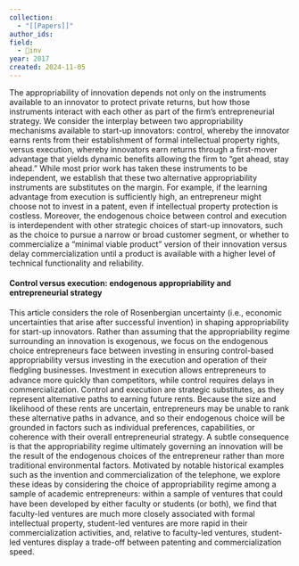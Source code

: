 ```yaml
---
collection:
  - "[[Papers]]"
author_ids:
field:
  - 🐢inv
year: 2017
created: 2024-11-05
---
```


The appropriability of innovation depends not only on the instruments available to an innovator to protect private returns, but how those instruments interact with each other as part of the firm’s entrepreneurial strategy. We consider the interplay between two appropriability mechanisms available to start-up innovators: control, whereby the innovator earns rents from their establishment of formal intellectual property rights, versus execution, whereby innovators earn returns through a first-mover advantage that yields dynamic benefits allowing the firm to “get ahead, stay ahead.” While most prior work has taken these instruments to be independent, we establish that these two alternative appropriability instruments are substitutes on the margin. For example, if the learning advantage from execution is sufficiently high, an entrepreneur might choose not to invest in a patent, even if intellectual property protection is costless. Moreover, the endogenous choice between control and execution is interdependent with other strategic choices of start-up innovators, such as the choice to pursue a narrow or broad customer segment, or whether to commercialize a “minimal viable product” version of their innovation versus delay commercialization until a product is available with a higher level of technical functionality and reliability.

#### Control versus execution: endogenous appropriability and entrepreneurial strategy
This article considers the role of Rosenbergian uncertainty (i.e., economic uncertainties that arise after successful invention) in shaping appropriability for start-up innovators. Rather than assuming that the appropriability regime surrounding an innovation is exogenous, we focus on the endogenous choice entrepreneurs face between investing in ensuring control-based appropriability versus investing in the execution and operation of their ﬂedgling businesses. Investment in execution allows entrepreneurs to advance more quickly than competitors, while control requires delays in commercialization. Control and execution are strategic substitutes, as they represent alternative paths to earning future rents. Because the size and likelihood of these rents are uncertain, entrepreneurs may be unable to rank these alternative paths in advance, and so their endogenous choice will be grounded in factors such as individual preferences, capabilities, or coherence with their overall entrepreneurial strategy. A subtle consequence is that the appropriability regime ultimately governing an innovation will be the result of the endogenous choices of the entrepreneur rather than more traditional environmental factors. Motivated by notable historical examples such as the invention and commercialization of the telephone, we explore these ideas by considering the choice of appropriability regime among a sample of academic entrepreneurs: within a sample of ventures that could have been developed by either faculty or students (or both), we ﬁnd that faculty-led ventures are much more closely associated with formal intellectual property, student-led ventures are more rapid in their commercialization activities, and, relative to faculty-led ventures, student-led ventures display a trade-off between patenting and commercialization speed.